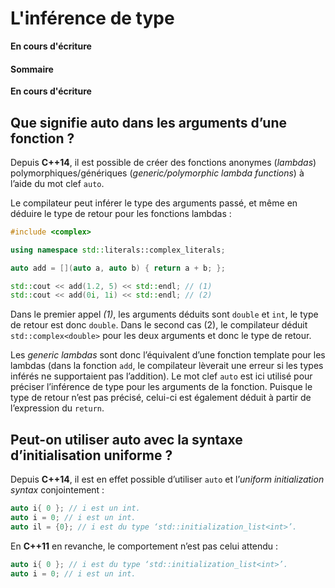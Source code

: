 # L'inférence de type

**En cours d'écriture**

#### Sommaire

**En cours d'écriture**

## Que signifie auto dans les arguments d’une fonction ?

Depuis **C++14**, il est possible de créer des fonctions anonymes (*lambdas*) polymorphiques/génériques (*generic/polymorphic lambda functions*) à l’aide du mot clef `auto`.

Le compilateur peut inférer le type des arguments passé, et même en déduire le type de retour pour les fonctions lambdas :

```cpp
#include <complex>

using namespace std::literals::complex_literals;

auto add = [](auto a, auto b) { return a + b; };

std::cout << add(1.2, 5) << std::endl; // (1)
std::cout << add(0i, 1i) << std::endl; // (2)
```

Dans le premier appel *(1)*, les arguments déduits sont `double` et `int`, le type de retour est donc `double`. Dans le second cas (2), le compilateur déduit `std::complex<double>` pour les deux arguments et donc le type de retour.

Les *generic lambdas* sont donc l’équivalent d’une fonction template pour les lambdas (dans la fonction `add`, le compilateur lèverait une erreur si les types inférés ne supportaient pas l’addition). Le mot clef `auto` est ici utilisé pour préciser l’inférence de type pour les arguments de la fonction. Puisque le type de retour n’est pas précisé, celui-ci est également déduit à partir de l’expression du `return`.

## Peut-on utiliser auto avec la syntaxe d’initialisation uniforme ?

Depuis **C++14**, il est en effet possible d’utiliser `auto` et l’*uniform initialization syntax* conjointement :

```cpp
auto i{ 0 }; // i est un int.
auto i = 0; // i est un int.
auto il = {0}; // i est du type ‘std::initialization_list<int>’.
```

En **C++11** en revanche, le comportement n’est pas celui attendu :

```cpp
auto i{ 0 }; // i est du type ‘std::initialization_list<int>’.
auto i = 0; // i est un int.
```
